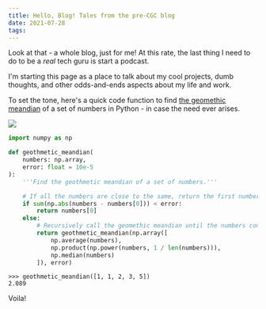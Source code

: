 ```yaml
---
title: Hello, Blog! Tales from the pre-CGC blog
date: 2021-07-28
tags:
---
```


Look at that - a whole blog, just for me! At this rate, the last thing I need to do to be a *real* tech guru is start a podcast.

I'm starting this page as a place to talk about my cool projects, dumb thoughts, and other odds-and-ends aspects about my life and work.

To set the tone, here's a quick code function to find [the geomethic meandian](https://xkcd.com/2435/) of a set of numbers in Python - in case the need ever arises.

![](https://imgs.xkcd.com/comics/geothmetic_meandian.png)

```py
import numpy as np

def geothmetic_meandian(
    numbers: np.array,
    error: float = 10e-5
):
    '''Find the geothmetic meandian of a set of numbers.'''

    # If all the numbers are close to the same, return the first number
    if sum(np.abs(numbers - numbers[0])) < error:
        return numbers[0]
    else:
        # Recursively call the geomethic meandian until the numbers converge
        return geothmetic_meandian(np.array([
            np.average(numbers),
            np.product(np.power(numbers, 1 / len(numbers))),
            np.median(numbers)
        ]), error)
```

```
>>> geothmetic_meandian([1, 1, 2, 3, 5])
2.089
```

Voila!
